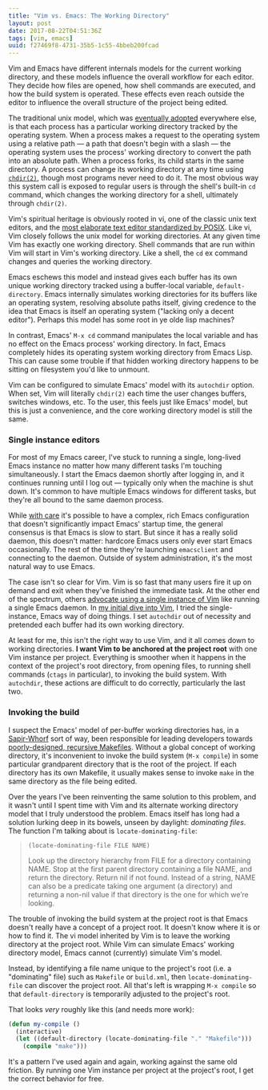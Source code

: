 ```yaml
---
title: "Vim vs. Emacs: The Working Directory"
layout: post
date: 2017-08-22T04:51:36Z
tags: [vim, emacs]
uuid: f27469f8-4731-35b5-1c55-4bbeb200fcad
---
```


Vim and Emacs have different internals models for the current working
directory, and these models influence the overall workflow for each
editor. They decide how files are opened, how shell commands are
executed, and how the build system is operated. These effects even reach
outside the editor to influence the overall structure of the project
being edited.

The traditional unix model, which was [eventually adopted][w32]
everywhere else, is that each process has a particular working
directory tracked by the operating system. When a process makes a
request to the operating system using a relative path — a path that
doesn't begin with a slash — the operating system uses the process'
working directory to convert the path into an absolute path. When a
process forks, its child starts in the same directory. A process can
change its working directory at any time using [`chdir(2)`][chdir],
though most programs never need to do it. The most obvious way this
system call is exposed to regular users is through the shell's
built-in `cd` command, which changes the working directory for a
shell, ultimately through `chdir(2)`.

Vim's spiritual heritage is obviously rooted in vi, one of the classic
unix text editors, and the [most elaborate text editor standardized by
POSIX][vi]. Like vi, Vim closely follows the unix model for working
directories. At any given time Vim has exactly one working directory.
Shell commands that are run within Vim will start in Vim's working
directory. Like a shell, the `cd` ex command changes and queries the
working directory.

Emacs eschews this model and instead gives each buffer has its own
unique working directory tracked using a buffer-local variable,
`default-directory`. Emacs internally simulates working directories
for its buffers like an operating system, resolving absolute paths
itself, giving credence to the idea that Emacs is itself an operating
system ("lacking only a decent editor"). Perhaps this model has some
root in ye olde lisp machines?

In contrast, Emacs' `M-x cd` command manipulates the local variable
and has no effect on the Emacs process' working directory. In fact,
Emacs completely hides its operating system working directory from
Emacs Lisp. This can cause some trouble if that hidden working
directory happens to be sitting on filesystem you'd like to unmount.

Vim can be configured to simulate Emacs' model with its `autochdir`
option. When set, Vim will literally `chdir(2)` each time the user
changes buffers, switches windows, etc. To the user, this feels just
like Emacs' model, but this is just a convenience, and the core
working directory model is still the same.

### Single instance editors

For most of my Emacs career, I've stuck to running a single, long-lived
Emacs instance no matter how many different tasks I'm touching
simultaneously. I start the Emacs daemon shortly after logging in, and
it continues running until I log out — typically only when the machine
is shut down. It's common to have multiple Emacs windows for different
tasks, but they're all bound to the same daemon process.

While [with care][up] it's possible to have a complex, rich Emacs
configuration that doesn't significantly impact Emacs' startup time, the
general consensus is that Emacs is slow to start. But since it has a
really solid daemon, this doesn't matter: hardcore Emacs users only ever
start Emacs occasionally. The rest of the time they're launching
`emacsclient` and connecting to the daemon. Outside of system
administration, it's the most natural way to use Emacs.

The case isn't so clear for Vim. Vim is so fast that many users fire
it up on demand and exit when they've finished the immediate task. At
the other end of the spectrum, others [advocate using a single
instance of Vim][one] like running a single Emacs daemon. In [my
initial dive into Vim][six], I tried the single-instance, Emacs way of
doing things. I set `autochdir` out of necessity and pretended each
buffer had its own working directory.

At least for me, this isn't the right way to use Vim, and it all comes
down to working directories. **I want Vim to be anchored at the
project root** with one Vim instance per project. Everything is
smoother when it happens in the context of the project's root
directory, from opening files, to running shell commands (`ctags` in
particular), to invoking the build system. With `autochdir`, these
actions are difficult to do correctly, particularly the last two.

### Invoking the build

I suspect the Emacs' model of per-buffer working directories has, in a
[Sapir-Whorf][sw] sort of way, been responsible for leading developers
towards [poorly-designed, recursive Makefiles][make]. Without a global
concept of working directory, it's inconvenient to invoke the build
system (`M-x compile`) in some particular grandparent directory that
is the root of the project. If each directory has its own Makefile, it
usually makes sense to invoke `make` in the same directory as the file
being edited.

Over the years I've been reinventing the same solution to this
problem, and it wasn't until I spent time with Vim and its alternate
working directory model that I truly understood the problem. Emacs
itself has long had a solution lurking deep in its bowels, unseen by
daylight: *dominating files*. The function I'm talking about is
`locate-dominating-file`:

> `(locate-dominating-file FILE NAME)`
>
> Look up the directory hierarchy from FILE for a directory containing
> NAME. Stop at the first parent directory containing a file NAME, and
> return the directory. Return nil if not found. Instead of a string,
> NAME can also be a predicate taking one argument (a directory) and
> returning a non-nil value if that directory is the one for which we’re
> looking.

The trouble of invoking the build system at the project root is that
Emacs doesn't really have a concept of a project root. It doesn't know
where it is or how to find it. The vi model inherited by Vim is to
leave the working directory at the project root. While Vim can
simulate Emacs' working directory model, Emacs cannot (currently)
simulate Vim's model.

Instead, by identifying a file name unique to the project's root (i.e.
a "dominating" file) such as `Makefile` or `build.xml`, then
`locate-dominating-file` can discover the project root. All that's
left is wrapping `M-x compile` so that `default-directory` is
temporarily adjusted to the project's root.

That looks *very* roughly like this (and needs more work):

~~~cl
(defun my-compile ()
  (interactive)
  (let ((default-directory (locate-dominating-file "." "Makefile")))
    (compile "make")))
~~~

It's a pattern I've used again and again, working against the same old
friction. By running one Vim instance per project at the project's
root, I get the correct behavior for free.


[w32]: https://blogs.msdn.microsoft.com/oldnewthing/20101011-00/?p=12563
[chdir]: http://pubs.opengroup.org/onlinepubs/9699919799/functions/chdir.html
[vi]: http://pubs.opengroup.org/onlinepubs/9699919799/utilities/vi.html
[up]: https://github.com/jwiegley/use-package
[one]: https://vimeo.com/4446112
[six]: /blog/2017/04/01/
[make]: /blog/2017/08/20/
[sw]: https://en.wikipedia.org/wiki/Linguistic_relativity
